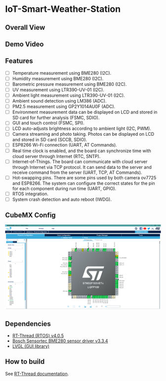 # IoT-Smart-Weather-Station

## Overall View

## Demo Video

## Features
- [ ] Temperature measurement using BME280 (I2C).
- [ ] Humidity measurement using BME280 (I2C).
- [ ] Barometric pressure measurement using BME280 (I2C).
- [ ] UV measurement using LTR390-UV-01 (I2C).
- [ ] Ambient light measurement using LTR390-UV-01 (I2C).
- [ ] Ambient sound detection using LM386 (ADC).
- [ ] PM2.5 measurement using GP2Y1014AU0F (ADC).
- [ ] Environment measurement data can be displayed on LCD and stored in SD card for further analysis (FSMC, SDIO).
- [ ] GUI and touch control (FSMC, SPI).
- [ ] LCD auto-adjusts brightness according to ambient light (I2C, PWM).
- [ ] Camera streaming and photo taking. Photos can be displayed on LCD and stored in SD card (SCCB, SDIO).
- [ ] ESP8266 Wi-Fi connection (UART, AT Commands).
- [ ] Real time clock is enabled, and the board can synchronize time with cloud server through Internet (RTC, SNTP).
- [ ] Internet-of-Things. The board can communicate with cloud server through Internet via TCP protocol. It can send data to the server and receive command from the server (UART, TCP, AT Commands).
- [ ] Hot-swapping pins. There are some pins used by both camera ov7725 and ESP8266. The system can configure the correct states for the pin for each component during run time (UART, GPIO).
- [ ] RTOS integration.
- [ ] System crash detection and auto reboot (IWDG).

## CubeMX Config
<img src="img/CubeMX.png" width="1024">

## Dependencies
- [RT-Thread (RTOS) v4.0.5](https://github.com/RT-Thread/rt-thread)
- [Bosch Sensortec BME280 sensor driver v3.3.4](https://github.com/BoschSensortec/BME280_driver)
- [LVGL (GUI library)](https://github.com/lvgl/lvgl)

## How to build
See [RT-Thread documentation](https://www.rt-thread.org/document/site/#/development-tools/env/env).
